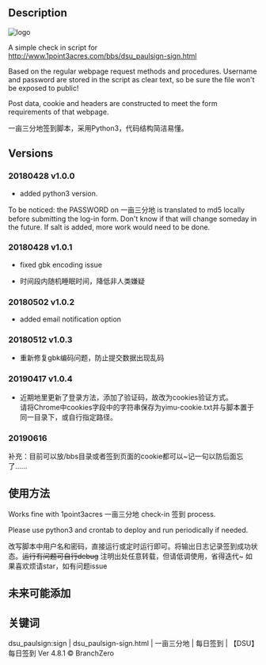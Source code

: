 ## Description

![logo](http://www.1point3acres.com/bbs/static/image/common/logo.png)

A simple check in script for http://www.1point3acres.com/bbs/dsu_paulsign-sign.html

Based on the regular webpage request methods and procedures. Username and password are stored in the script as clear text, so be sure the file won't be exposed to public!

Post data, cookie and headers are constructed to meet the form requirements of that webpage.

一亩三分地签到脚本，采用Python3，代码结构简洁易懂。

## Versions

### 20180428 v1.0.0

- added python3 version.

To be noticed: the PASSWORD on 一亩三分地 is translated to md5 locally before submitting the log-in form.
Don't know if that will change someday in the future. If salt is added, more work would need to be done.

### 20180428 v1.0.1

- fixed gbk encoding issue

- 时间段内随机睡眠时间，降低非人类嫌疑

### 20180502 v1.0.2

- added email notification option

### 20180512 v1.0.3

- 重新修复gbk编码问题，防止提交数据出现乱码

### 20190417 v1.0.4

- 近期地里更新了登录方法，添加了验证码，故改为cookies验证方式。  
请将Chrome中cookies字段中的字符串保存为yimu-cookie.txt并与脚本置于同一目录下，或自行指定路径。

### 20190616

补充：目前可以放/bbs目录或者签到页面的cookie都可以~记一句以防后面忘了……

## 使用方法

Works fine with 1point3acres 一亩三分地 check-in 签到 process.

Please use python3 and crontab to deploy and run periodically if needed.

改写脚本中用户名和密码，直接运行或定时运行即可。将输出日志记录签到成功状态。~~运行有问题可自行debug~~
注明出处任意转载，但请低调使用，省得迭代~
如果喜欢烦请star，如有问题issue

## 未来可能添加



## 关键词

dsu_paulsign:sign | dsu_paulsign-sign.html | 一亩三分地 | 每日签到 | 【DSU】每日签到 Ver 4.8.1 © BranchZero
